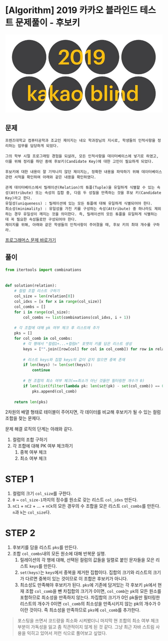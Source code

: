 # [Algorithm] 2019 카카오 블라인드 테스트 문제풀이 - 후보키

![2019 카카오 블라인드 테스트](./image.jpeg)
<!-- [##_Image|kage@rWI8k/btq2E9hoQRB/MAd8Y7hau0BbShOxD46KE0/img.jpg|alignCenter|width="100%"|_##] -->

## 문제

```text
프렌즈대학교 컴퓨터공학과 조교인 제이지는 네오 학과장님의 지시로, 학생들의 인적사항을 정리하는 업무를 담당하게 되었다.

그의 학부 시절 프로그래밍 경험을 되살려, 모든 인적사항을 데이터베이스에 넣기로 하였고, 이를 위해 정리를 하던 중에 후보키(Candidate Key)에 대한 고민이 필요하게 되었다.

후보키에 대한 내용이 잘 기억나지 않던 제이지는, 정확한 내용을 파악하기 위해 데이터베이스 관련 서적을 확인하여 아래와 같은 내용을 확인하였다.

관계 데이터베이스에서 릴레이션(Relation)의 튜플(Tuple)을 유일하게 식별할 수 있는 속성(Attribute) 또는 속성의 집합 중, 다음 두 성질을 만족하는 것을 후보 키(Candidate Key)라고 한다.
유일성(uniqueness) : 릴레이션에 있는 모든 튜플에 대해 유일하게 식별되어야 한다.
최소성(minimality) : 유일성을 가진 키를 구성하는 속성(Attribute) 중 하나라도 제외하는 경우 유일성이 깨지는 것을 의미한다. 즉, 릴레이션의 모든 튜플을 유일하게 식별하는 데 꼭 필요한 속성들로만 구성되어야 한다.
제이지를 위해, 아래와 같은 학생들의 인적사항이 주어졌을 때, 후보 키의 최대 개수를 구하라.
```

[프로그래머스 문제 바로가기](https://programmers.co.kr/learn/courses/30/lessons/42890)

## 풀이

```python
from itertools import combinations


def solution(relation):
    # 컬럼 조합 리스트 구하기
    col_size = len(relation[0])
    col_idxs = [x for x in range(col_size)]
    col_combs = []
    for i in range(col_size):
        col_combs += list(combinations(col_idxs, i + 1))

    # 각 조합에 대해 pk 여부 체크 후 리스트에 추가
    pks = []
    for col_comb in col_combs:
        # 각 행에서 "컬럼1+...+컬럼n" 포맷의 키를 담은 리스트 생성
        keys = ["".join([row[col] for col in col_comb]) for row in relation]

        # 리스트 keys와 집합 keys의 값이 같지 않으면 중복 존재
        if len(keys) != len(set(keys)):
            continue

        # 현 조합의 최소 여부 체크(==최소가 아닌 것들만 필터링한 개수가 0)
        if len(list(filter(lambda pk: len(set(pk) - set(col_comb)) == 0, pks))) == 0:
            pks.append(col_comb)

    return len(pks)
```
2차원의 배열 형태로 테이블이 주어지면, 각 데이터를 비교해 후보키가 될 수 있는 컬럼 조합을 찾는 문제다.

문제 해결 로직의 단계는 아래와 같다. 

1. 컬럼의 조합 구하기
2. 각 조합에 대해 PK 여부 체크하기
    1. 중복 여부 체크
    2. 최소 여부 체크

# STEP 1

1. 컬럼의 크기 `col_size`를 구한다.
2. `0` ~  `col_size-1`까지의 정수를 원소로 갖는 리스트 `col_idxs` 만든다.
3. `nC1` + `nC2` + ... + `nCk`의 모든 경우의 수 조합을 모은 리스트 `col_combs`를 만든다. `n`과 `k`는 `col_size`다.  

# STEP 2
1. 후보키를 담을 리스트 `pks`를 만든다.
2. 조합 `col_combs`내의 모든 원소에 대해 반복문 실행.
    1. 릴레이션의 각 행에 대해, 선택된 컬럼의 값들을 일렬로 붙인 문자들을 모은 리스트 `keys`를 만든다.
    2. `set(keys)`는 `keys`에서 중복을 제거한 집합이다. 집합의 크기와 리스트의 크기가 다르면 중복이 있는 것이므로 이 조합은 후보키가 아니다.  
    3. 최소성도 만족해야 후보키가 된다. `pks`에 기존에 담겨있는 각 후보키 `pk`에서 현재 조합 `col_comb`을 뺀 차집합의 크기가 0이면, `col_comb`는 `pk`의 모든 원소를 포함하므로 최소성을 만족하지 않는다. 차집합의 크기가 0인 pk들만 필터링한 리스트의 개수가 0이면 `col_comb`의 최소성을 만족시키지 않는 pk의 개수가 0이란 것이다. 즉 최소성을 만족하므로 `pks`에 `col_comb`를 추가한다.

> 포스팅을 쓰면서 코드량을 최소화 시켜봤더니 마지막 현 조합의 최소 여부 체크 부분이 가독성을 잃고 좀 직관적이지 않게 된 것 같다. 그냥 최근 자바 스트림 사용을 익히고 있어서 저런 식으로 풀어보고 싶었다.